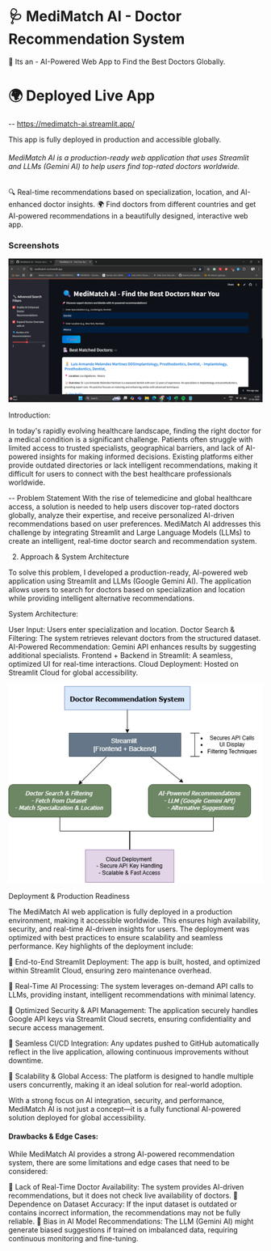 # 🩺 MediMatch AI - Doctor Recommendation System

🚀 Its an - AI-Powered Web App to Find the Best Doctors Globally. 

# 🌍 Deployed Live App
-- https://medimatch-ai.streamlit.app/

This app is fully deployed in production and accessible globally. 

 ###### MediMatch AI is a production-ready web application that uses Streamlit and LLMs (Gemini AI) to help users find top-rated doctors worldwide.
🔍 Real-time recommendations based on specialization, location, and AI-enhanced doctor insights. 
🌍 Find doctors from different countries and get AI-powered recommendations in a beautifully designed, interactive web app.


### Screenshots
![Home page](Assets/Frontend.png)

Introduction:

In today's rapidly evolving healthcare landscape, finding the right doctor for a medical condition is a significant challenge. Patients often struggle with limited access to trusted specialists, geographical barriers, and lack of AI-powered insights for making informed decisions. Existing platforms either provide outdated directories or lack intelligent recommendations, making it difficult for users to connect with the best healthcare professionals worldwide.

-- Problem Statement
With the rise of telemedicine and global healthcare access, a solution is needed to help users discover top-rated doctors globally, analyze their expertise, and receive personalized AI-driven recommendations based on user preferences. MediMatch AI addresses this challenge by integrating Streamlit and Large Language Models (LLMs) to create an intelligent, real-time doctor search and recommendation system.

2. Approach & System Architecture

To solve this problem, I developed a production-ready, AI-powered web application using Streamlit and LLMs (Google Gemini AI). The application allows users to search for doctors based on specialization and location while providing intelligent alternative recommendations.

System Architecture:

User Input: Users enter specialization and location.
Doctor Search & Filtering: The system retrieves relevant doctors from the structured dataset.
AI-Powered Recommendation: Gemini API enhances results by suggesting additional specialists.
Frontend + Backend in Streamlit: A seamless, optimized UI for real-time interactions.
Cloud Deployment: Hosted on Streamlit Cloud for global accessibility.

![Architecture](Assets/Immedcure_Project.drawio.png)

Deployment & Production Readiness

The MediMatch AI web application is fully deployed in a production environment, making it accessible worldwide. This ensures high availability, security, and real-time AI-driven insights for users. The deployment was optimized with best practices to ensure scalability and seamless performance. Key highlights of the deployment include:

🔹 End-to-End Streamlit Deployment: The app is built, hosted, and optimized within Streamlit Cloud, ensuring zero maintenance overhead.

🔹 Real-Time AI Processing: The system leverages on-demand API calls to LLMs, providing instant, intelligent recommendations with minimal latency.

🔹 Optimized Security & API Management: The application securely handles Google API keys via Streamlit Cloud secrets, ensuring confidentiality and secure access management.

🔹 Seamless CI/CD Integration: Any updates pushed to GitHub automatically reflect in the live application, allowing continuous improvements without downtime.

🔹 Scalability & Global Access: The platform is designed to handle multiple users concurrently, making it an ideal solution for real-world adoption.

With a strong focus on AI integration, security, and performance, MediMatch AI is not just a concept—it is a fully functional AI-powered solution deployed for global accessibility.


#### Drawbacks & Edge Cases: 

While MediMatch AI provides a strong AI-powered recommendation system, there are some limitations and edge cases that need to be considered:

🔸 Lack of Real-Time Doctor Availability: The system provides AI-driven recommendations, but it does not check live availability of doctors.
🔸 Dependence on Dataset Accuracy: If the input dataset is outdated or contains incorrect information, the recommendations may not be fully reliable.
🔸 Bias in AI Model Recommendations: The LLM (Gemini AI) might generate biased suggestions if trained on imbalanced data, requiring continuous monitoring and fine-tuning.


